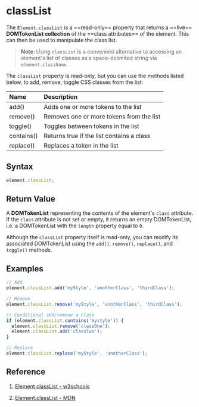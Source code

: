 # classList

The `Element.classList` is a ==read-only== property that returns a ==live== **DOMTokenList collection** of the ==class attributes== of the element. This can then be used to manipulate the class list.

> **Note**: Using `classList` is a convenient alternative to accessing an element's list of classes as a space-delimited string via `element.className`.

The `classList` property is read-only, but you can use the methods listed below, to add, remove, toggle CSS classes from the list:

| Name       | Description                               |
| :--------- | :---------------------------------------- |
| add()      | Adds one or more tokens to the list       |
| remove()   | Removes one or more tokens from the list  |
| toggle()   | Toggles between tokens in the list        |
| contains() | Returns true if the list contains a class |
| replace()  | Replaces a token in the list              |

## Syntax

```js
element.classList;
```

## Return Value

A **DOMTokenList** representing the contents of the element's `class` attribute. If the `class` attribute is not set or empty, it returns an empty DOMTokenList, i.e. a DOMTokenList with the `length` property equal to `0`.

Although the `classList` property itself is read-only, you can modify its associated DOMTokenList using the `add()`, `remove()`, `replace()`, and `toggle()` methods.

## Examples

```js
// Add
element.classList.add('myStyle', 'anotherClass', 'thirdClass');

// Remove
element.classList.remove('myStyle', 'anotherClass', 'thirdClass');

// Conditional add/remove a class
if (element.classList.contains('mystyle')) {
  element.classList.remove('classOne');
  element.classList.add('classTwo');
}

// Replace
element.classList.replace('myStyle', 'anotherClass');
```

## Reference

1. [Element classList - w3schools](https://www.w3schools.com/jsreF/prop_element_classlist.asp)

2. [Element.classList - MDN](https://developer.mozilla.org/en-US/docs/Web/API/Element/classList)

